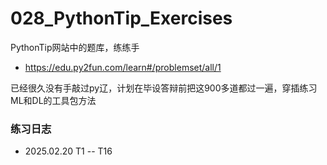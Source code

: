 # 028_PythonTip_Exercises
PythonTip网站中的题库，练练手
- https://edu.py2fun.com/learn#/problemset/all/1

已经很久没有手敲过py辽，计划在毕设答辩前把这900多道都过一遍，穿插练习ML和DL的工具包方法
### 练习日志
- 2025.02.20  T1 -- T16
